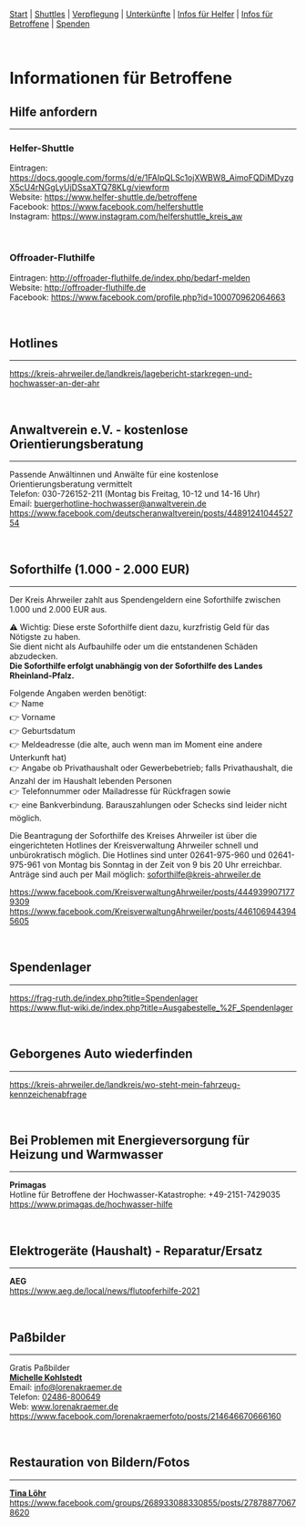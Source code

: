 [Start](./index.md) | [Shuttles](./shuttles.md) | [Verpflegung](catering.md) | [Unterkünfte](accomodations.md) | [Infos für Helfer](./links.volunters.md) | [Infos für Betroffene](./links.victims.md) | [Spenden](./donations.md)

<br/>

# Informationen für Betroffene

## Hilfe anfordern
---
### Helfer-Shuttle
Eintragen: <https://docs.google.com/forms/d/e/1FAIpQLSc1ojXWBW8_AimoFQDiMDyzgX5cU4rNGgLyUjDSsaXTQ78KLg/viewform>  
Website: <https://www.helfer-shuttle.de/betroffene>  
Facebook: <https://www.facebook.com/helfershuttle>  
Instagram: <https://www.instagram.com/helfershuttle_kreis_aw>


<br/>

### Offroader-Fluthilfe
Eintragen: <http://offroader-fluthilfe.de/index.php/bedarf-melden>  
Website: <http://offroader-fluthilfe.de>  
Facebook: <https://www.facebook.com/profile.php?id=100070962064663>  


<br/>

## Hotlines
---
<https://kreis-ahrweiler.de/landkreis/lagebericht-starkregen-und-hochwasser-an-der-ahr>

<br/>

## Anwaltverein e.V. - kostenlose Orientierungsberatung
---
Passende Anwältinnen und Anwälte für eine kostenlose Orientierungsberatung vermittelt  
Telefon: 030-726152-211 (Montag bis Freitag, 10-12 und 14-16 Uhr)  
Email: buergerhotline-hochwasser@anwaltverein.de  
<https://www.facebook.com/deutscheranwaltverein/posts/4489124104452754>

<br/>

## Soforthilfe (1.000 - 2.000 EUR)
---
Der Kreis Ahrweiler zahlt aus Spendengeldern eine Soforthilfe zwischen 1.000 und 2.000 EUR aus. 


⚠ Wichtig: Diese erste Soforthilfe dient dazu, kurzfristig Geld für das Nötigste zu haben.  
Sie dient nicht als Aufbauhilfe oder um die entstandenen Schäden abzudecken.  
**Die Soforthilfe erfolgt unabhängig von der Soforthilfe des Landes Rheinland-Pfalz.**  

Folgende Angaben werden benötigt:  
👉 Name  
👉 Vorname  
👉 Geburtsdatum  
👉 Meldeadresse (die alte, auch wenn man im Moment eine andere Unterkunft hat)  
👉 Angabe ob Privathaushalt oder Gewerbebetrieb; falls Privathaushalt, die Anzahl der im Haushalt lebenden Personen  
👉 Telefonnummer oder Mailadresse für Rückfragen sowie  
👉 eine Bankverbindung. Barauszahlungen oder Schecks sind leider nicht möglich. 

Die Beantragung der Soforthilfe des Kreises Ahrweiler ist über die eingerichteten Hotlines der
Kreisverwaltung Ahrweiler schnell und unbürokratisch möglich. Die Hotlines sind unter 02641-975-960 und
02641-975-961 von Montag bis Sonntag in der Zeit von 9 bis 20 Uhr erreichbar. Anträge sind auch per Mail
möglich: soforthilfe@kreis-ahrweiler.de

<https://www.facebook.com/KreisverwaltungAhrweiler/posts/4449399071779309>  
<https://www.facebook.com/KreisverwaltungAhrweiler/posts/4461069443945605>

<br/>

## Spendenlager
---
<https://frag-ruth.de/index.php?title=Spendenlager>  
<https://www.flut-wiki.de/index.php?title=Ausgabestelle_%2F_Spendenlager>  

<br/>

## Geborgenes Auto wiederfinden
---
<https://kreis-ahrweiler.de/landkreis/wo-steht-mein-fahrzeug-kennzeichenabfrage>

<br/>

## Bei Problemen mit Energieversorgung für Heizung und Warmwasser
---
**Primagas**  
Hotline für Betroffene der Hochwasser-Katastrophe: +49-2151-7429035  
<https://www.primagas.de/hochwasser-hilfe>

<br/>

## Elektrogeräte (Haushalt) - Reparatur/Ersatz
---
**AEG**  
<https://www.aeg.de/local/news/flutopferhilfe-2021>

<br/>

## Paßbilder
---
Gratis Paßbilder  
**[Michelle Kohlstedt](https://www.facebook.com/groups/268933088330855/user/595026891/)**  
Email: info@lorenakraemer.de  
Telefon: [02486-800649](tel:+492486800649)  
Web: www.lorenakraemer.de  
<https://www.facebook.com/lorenakraemerfoto/posts/214646670666160>

<br/>

## Restauration von Bildern/Fotos
---
**[Tina Löhr](https://www.facebook.com/groups/268933088330855/user/1628523698/)**  
<https://www.facebook.com/groups/268933088330855/posts/278788770678620>
